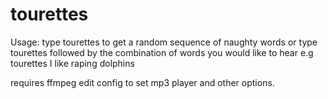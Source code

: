 # tourettes

Usage: type tourettes to get a random sequence of naughty words or type tourettes followed by the combination of words you would like to hear e.g tourettes I like raping dolphins

requires ffmpeg edit config to set mp3 player and other options.
